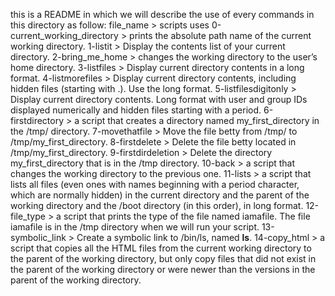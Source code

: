 this is a README in which we will describe the use of every commands in this directory as follow:
	file_name > scripts uses
0-current_working_directory > prints the absolute path name of the current working directory.
1-listit > Display the contents list of your current directory.
2-bring_me_home > changes the working directory to the user’s home directory.
3-listfiles > Display current directory contents in a long format.
4-listmorefiles > Display current directory contents, including hidden files (starting with .). Use the long format.
5-listfilesdigitonly > Display current directory contents. Long format with user and group IDs displayed numerically and hidden files starting with a period.
6-firstdirectory >  a script that creates a directory named my_first_directory in the /tmp/ directory.
7-movethatfile > Move the file betty from /tmp/ to /tmp/my_first_directory.
8-firstdelete > Delete the file betty located  in /tmp/my_first_directory.
9-firstdirdeletion > Delete the directory my_first_directory that is in the /tmp directory.
10-back > a script that changes the working directory to the previous one.
11-lists >  a script that lists all files (even ones with names beginning with a period character, which are normally hidden) in the current directory and the parent of the working directory and the /boot directory (in this order), in long format.
12-file_type >  a script that prints the type of the file named iamafile. The file iamafile is in the /tmp directory when we will run your script.
13-symbolic_link > Create a symbolic link to /bin/ls, named __ls__.
14-copy_html > a script that copies all the HTML files from the current working directory to the parent of the working directory, but only copy files that did not exist in the parent of the working directory or were newer than the versions in the parent of the working directory.
